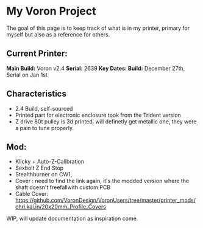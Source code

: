 # My Voron Project

The goal of this page is to keep track of what is in my printer, primary for myself but also as a reference for others.

## Current Printer:
**Main Build:** Voron v2.4
**Serial:** 2639
**Key Dates: Build:** December 27th, Serial on Jan 1st

## Characteristics
* 2.4 Build, self-sourced
* Printed part for electronic enclosure took from the Trident version
* Z drive 80t pulley is 3d printed, will definetly get metallic one, they were a pain to tune properly.

## Mod:
* Klicky + Auto-Z-Calibration
* Sexbolt Z End Stop
* Stealthburner on CW1, 
* Cover : need to find the link again, it's the modded version where the shaft doesn't freefallwith custom PCB
* Cable Cover: https://github.com/VoronDesign/VoronUsers/tree/master/printer_mods/chri.kai.in/20x20mm_Profile_Covers

WIP, will update documentation as inspiration come.
